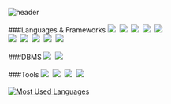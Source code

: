 ![header](https://capsule-render.vercel.app/api?type=rect&color=E2F0D9&height=250&section=header&text=Doohong's&nbsp;Github&fontSize=80)
<br>
<br>
###Languages & Frameworks
![](https://img.shields.io/badge/HTML-239120?style=for-the-badge&logo=html5&logoColor=white)&nbsp;
![](https://img.shields.io/badge/CSS-239120?&style=for-the-badge&logo=css3&logoColor=white)&nbsp;
![](https://img.shields.io/badge/JavaScript-F7DF1E?style=for-the-badge&logo=JavaScript&logoColor=white)&nbsp;
![](https://img.shields.io/badge/TypeScript-007ACC?style=for-the-badge&logo=typescript&logoColor=white)&nbsp;
![](https://img.shields.io/badge/React-20232A?style=for-the-badge&logo=react&logoColor=61DAFB)
<br>
![](https://img.shields.io/badge/Python-3776AB?style=for-the-badge&logo=python&logoColor=white)&nbsp;
![](https://img.shields.io/badge/Flask-000000?style=for-the-badge&logo=flask&logoColor=white)&nbsp;
![](https://img.shields.io/badge/C-00599C?style=for-the-badge&logo=c&logoColor=white)&nbsp;
![](https://img.shields.io/badge/C%2B%2B-00599C?style=for-the-badge&logo=c%2B%2B&logoColor=white)&nbsp;
![](https://img.shields.io/badge/Java-ED8B00?style=for-the-badge&logo=openjdk&logoColor=white)
<br>
<br>
###DBMS
![](https://img.shields.io/badge/Firebase-039BE5?style=for-the-badge&logo=Firebase&logoColor=white)&nbsp;
![](https://img.shields.io/badge/MySQL-00000F?style=for-the-badge&logo=mysql&logoColor=white)
<br>
<br>
###Tools
![](https://img.shields.io/badge/Visual_Studio_Code-0078D4?style=for-the-badge&logo=visual%20studio%20code&logoColor=white)&nbsp;
![](https://img.shields.io/badge/Colab-F9AB00?style=for-the-badge&logo=googlecolab&color=525252)&nbsp;
![](https://img.shields.io/badge/Eclipse-2C2255?style=for-the-badge&logo=eclipse&logoColor=white)&nbsp;
![](https://img.shields.io/badge/GitHub-100000?style=for-the-badge&logo=github&logoColor=white)
<br>
<br>
[![Most Used Languages](https://github-readme-stats.vercel.app/api/top-langs/?username=DooHongKm&langs_count=8)](https://github.com/DooHongKm/github-readme-stats)
<!--
**DooHongKm/DooHongKm** is a ✨ _special_ ✨ repository because its `README.md` (this file) appears on your GitHub profile.

Here are some ideas to get you started:

- 🔭 I’m currently working on ...
- 🌱 I’m currently learning ...
- 👯 I’m looking to collaborate on ...
- 🤔 I’m looking for help with ...
- 💬 Ask me about ...
- 📫 How to reach me: ...
- 😄 Pronouns: ...
- ⚡ Fun fact: ...
-->
